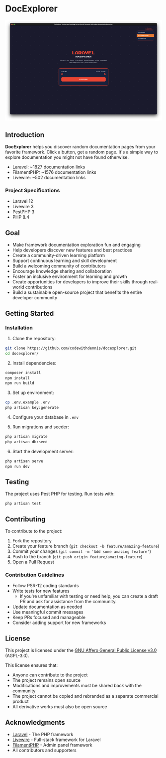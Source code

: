 # DocExplorer

![DocExplorer Thumbnail](thumbnail.png)


## Introduction

**DocExplorer** helps you discover random documentation pages from your favorite framework. Click a button, get a random page. It's a simple way to explore documentation you might not have found otherwise.

- Laravel: ~1827 documentation links
- FilamentPHP: ~1576 documentation links
- Livewire: ~502 documentation links

### Project Specifications

- Laravel 12
- Livewire 3
- PestPHP 3
- PHP 8.4

## Goal

- Make framework documentation exploration fun and engaging
- Help developers discover new features and best practices
- Create a community-driven learning platform
- Support continuous learning and skill development
- Build a welcoming community of contributors
- Encourage knowledge sharing and collaboration
- Foster an inclusive environment for learning and growth
- Create opportunities for developers to improve their skills through real-world contributions
- Build a sustainable open-source project that benefits the entire developer community

## Getting Started

### Installation

1. Clone the repository:

```bash
git clone https://github.com/codewithdennis/docexplorer.git
cd docexplorer/
```

2. Install dependencies:

```bash
composer install
npm install
npm run build
```

3. Set up environment:

```bash
cp .env.example .env
php artisan key:generate
```

4. Configure your database in `.env`

5. Run migrations and seeder:

```bash
php artisan migrate
php artisan db:seed
```

6. Start the development server:

```bash
php artisan serve
npm run dev
```

## Testing

The project uses Pest PHP for testing. Run tests with:

```bash
php artisan test
```

## Contributing

To contribute to the project:

1. Fork the repository
2. Create your feature branch (`git checkout -b feature/amazing-feature`)
3. Commit your changes (`git commit -m 'Add some amazing feature'`)
4. Push to the branch (`git push origin feature/amazing-feature`)
5. Open a Pull Request

### Contribution Guidelines

- Follow PSR-12 coding standards
- Write tests for new features
    - If you're unfamiliar with testing or need help, you can create a draft PR and ask for assistance from the community.
- Update documentation as needed
- Use meaningful commit messages
- Keep PRs focused and manageable
- Consider adding support for new frameworks

## License

This project is licensed under the [GNU Affero General Public License v3.0](https://www.gnu.org/licenses/agpl-3.0.en.html) (AGPL-3.0).

This license ensures that:
- Anyone can contribute to the project
- The project remains open source
- Modifications and improvements must be shared back with the community
- The project cannot be copied and rebranded as a separate commercial product
- All derivative works must also be open source

## Acknowledgments

- [Laravel](https://laravel.com) - The PHP framework
- [Livewire](https://livewire.laravel.com) - Full-stack framework for Laravel
- [FilamentPHP](https://filamentphp.com) - Admin panel framework
- All contributors and supporters
